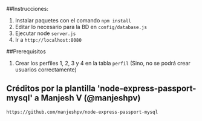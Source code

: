 ﻿##Instrucciones:

1. Instalar paquetes con el comando `npm install`
1. Editar lo necesario para la BD en `config/database.js`
1. Ejecutar node `server.js`
1. Ir a `http://localhost:8080`

##Prerequisitos

1. Crear los perfiles 1, 2, 3 y 4 en la tabla `perfil` (Sino, no se podrá crear usuarios correctamente)

## Créditos por la plantilla 'node-express-passport-mysql' a Manjesh V (@manjeshpv)
`https://github.com/manjeshpv/node-express-passport-mysql`
